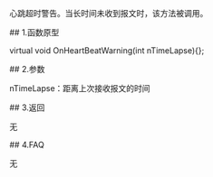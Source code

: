 <p>心跳超时警告。当长时间未收到报文时，该方法被调用。</p>
<span class="anchor" id="052ac2a8-a80f-44d1-8482-36540dc1c341"></span>
## 1.函数原型
<p>virtual void OnHeartBeatWarning(int nTimeLapse){};</p>
<span class="anchor" id="25ea41ef-6691-4bc9-851e-c121ed4d1950"></span>
## 2.参数
<p>nTimeLapse：距离上次接收报文的时间</p>
<span class="anchor" id="dec02f35-e8c4-4cfe-9d1f-5f224dd5ddc9"></span>
## 3.返回
<p>无</p>
<span class="anchor" id="2e12ee53-1090-45f1-81c6-1f51efceb50e"></span>
## 4.FAQ
<p>无</p>
